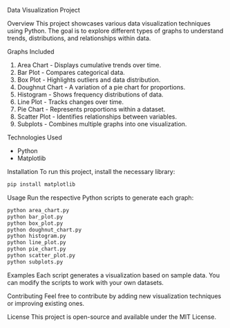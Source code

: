Data Visualization Project

Overview
This project showcases various data visualization techniques using Python. The goal is to explore different types of graphs to understand trends, distributions, and relationships within data.

Graphs Included

1. Area Chart - Displays cumulative trends over time.
2. Bar Plot - Compares categorical data.
3. Box Plot - Highlights outliers and data distribution.
4. Doughnut Chart - A variation of a pie chart for proportions.
5. Histogram - Shows frequency distributions of data.
6. Line Plot - Tracks changes over time.
7. Pie Chart - Represents proportions within a dataset.
8. Scatter Plot - Identifies relationships between variables.
9. Subplots - Combines multiple graphs into one visualization.

Technologies Used
- Python
- Matplotlib

Installation
To run this project, install the necessary library:
```bash
pip install matplotlib
```

Usage
Run the respective Python scripts to generate each graph:
```bash
python area_chart.py
python bar_plot.py
python box_plot.py
python doughnut_chart.py
python histogram.py
python line_plot.py
python pie_chart.py
python scatter_plot.py
python subplots.py
```

Examples
Each script generates a visualization based on sample data. You can modify the scripts to work with your own datasets.

Contributing
Feel free to contribute by adding new visualization techniques or improving existing ones.

License
This project is open-source and available under the MIT License.

